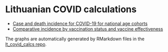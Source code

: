 # Lithuanian COVID calculations

- [Case and death incidence for COVID-19 for national age cohorts](Lithuanian-breakthrough-calculations)
- [Comparative incidence by vaccination status and vaccine effectiveness](Lithuanian-age-breakdowns)

The graphs are automatically generated by  RMarkdown files in the
[lt_covid_calcs repo](github.com/RichardMN/lt_covid_calcs).

